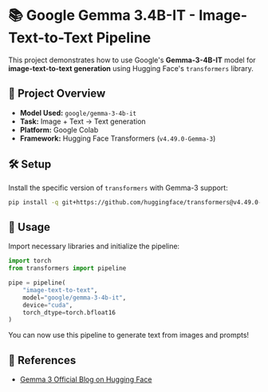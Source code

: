 # 📚 Google Gemma 3.4B-IT - Image-Text-to-Text Pipeline

This project demonstrates how to use Google's **Gemma-3-4B-IT** model for **image-text-to-text generation** using Hugging Face's `transformers` library.

## 🚀 Project Overview

- **Model Used:** `google/gemma-3-4b-it`
- **Task:** Image + Text → Text generation
- **Platform:** Google Colab
- **Framework:** Hugging Face Transformers (`v4.49.0-Gemma-3`)

## 🛠️ Setup

Install the specific version of `transformers` with Gemma-3 support:

```bash
pip install -q git+https://github.com/huggingface/transformers@v4.49.0-Gemma-3
```

## 🧩 Usage

Import necessary libraries and initialize the pipeline:

```python
import torch
from transformers import pipeline

pipe = pipeline(
    "image-text-to-text",
    model="google/gemma-3-4b-it",
    device="cuda",
    torch_dtype=torch.bfloat16
)
```

You can now use this pipeline to generate text from images and prompts!

## 📖 References

- [Gemma 3 Official Blog on Hugging Face](https://huggingface.co/blog/gemma3)
